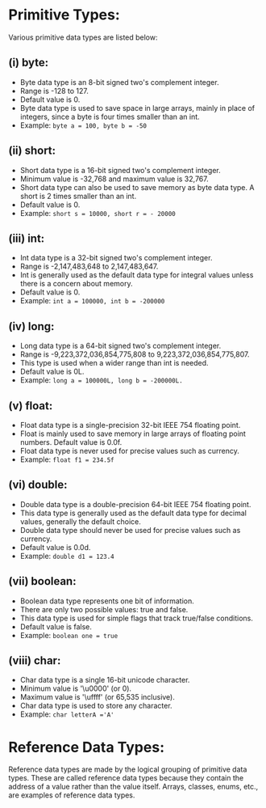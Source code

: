 # Primitive Types:

Various primitive data types are listed below:

## (i) byte:
- Byte data type is an 8-bit signed two's complement integer.
- Range is -128 to 127.
- Default value is 0.
- Byte data type is used to save space in large arrays, mainly in place of integers, since a byte is four times smaller than an int.
- Example: `byte a = 100, byte b = -50`

## (ii) short:
- Short data type is a 16-bit signed two's complement integer.
- Minimum value is -32,768 and maximum value is 32,767.
- Short data type can also be used to save memory as byte data type. A short is 2 times smaller than an int.
- Default value is 0.
- Example: `short s = 10000, short r = - 20000`

## (iii) int:
- Int data type is a 32-bit signed two's complement integer.
- Range is -2,147,483,648 to 2,147,483,647.
- Int is generally used as the default data type for integral values unless there is a concern about memory.
- Default value is 0.
- Example: `int a = 100000, int b = -200000`

## (iv) long:
- Long data type is a 64-bit signed two's complement integer.
- Range is -9,223,372,036,854,775,808 to 9,223,372,036,854,775,807.
- This type is used when a wider range than int is needed.
- Default value is 0L.
- Example: `long a = 100000L, long b = -200000L.`

## (v) float:
- Float data type is a single-precision 32-bit IEEE 754 floating point.
- Float is mainly used to save memory in large arrays of floating point numbers. Default value is 0.0f.
- Float data type is never used for precise values such as currency.
- Example: `float f1 = 234.5f`

## (vi) double:
- Double data type is a double-precision 64-bit IEEE 754 floating point.
- This data type is generally used as the default data type for decimal values, generally the default choice.
- Double data type should never be used for precise values such as currency.
- Default value is 0.0d.
- Example: `double d1 = 123.4`

## (vii) boolean:
- Boolean data type represents one bit of information.
- There are only two possible values: true and false.
- This data type is used for simple flags that track true/false conditions.
- Default value is false.
- Example: `boolean one = true`

## (viii) char:
- Char data type is a single 16-bit unicode character.
- Minimum value is '\u0000' (or 0).
- Maximum value is '\uffff' (or 65,535 inclusive).
- Char data type is used to store any character.
- Example: `char letterA ='A'`

# Reference Data Types:

Reference data types are made by the logical grouping of primitive data types. These are called reference data types because they contain the address of a value rather than the value itself. Arrays, classes, enums, etc., are examples of reference data types.
